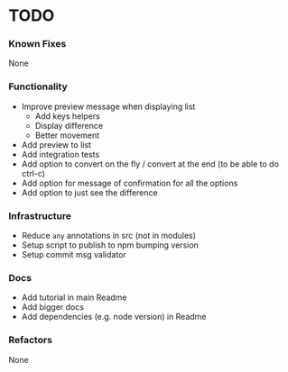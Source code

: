 # TODO

### Known Fixes

None

### Functionality

- Improve preview message when displaying list
  - Add keys helpers
  - Display difference
  - Better movement
- Add preview to list
- Add integration tests
- Add option to convert on the fly / convert at the end (to be able to do ctrl-c)
- Add option for message of confirmation for all the options
- Add option to just see the difference

### Infrastructure

- Reduce `any` annotations in src (not in modules)
- Setup script to publish to npm bumping version
- Setup commit msg validator

### Docs

- Add tutorial in main Readme
- Add bigger docs
- Add dependencies (e.g. node version) in Readme

### Refactors

None
